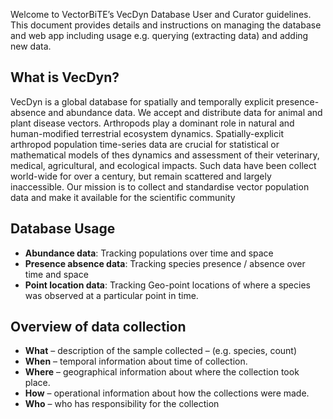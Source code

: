 Welcome to VectorBiTE’s VecDyn Database User and Curator guidelines. This document provides details and instructions on managing the database and web app including usage e.g. querying  (extracting data) and adding new data.

## What is VecDyn?

VecDyn is a global database for spatially and temporally explicit presence-absence and abundance data. We accept and distribute data for animal and plant disease vectors.
Arthropods play a dominant role in natural and human-modified terrestrial ecosystem dynamics. Spatially-explicit arthropod population time-series data are crucial for statistical or mathematical models of thes dynamics and assessment of their veterinary, medical, agricultural, and ecological impacts. Such data have been collect world-wide for over a century, but remain scattered and largely inaccessible. Our mission is to collect and standardise vector population data and make it available for the scientific community

## Database Usage

- **Abundance data**: Tracking populations over time and space
- **Presence absence data**: Tracking species presence / absence over time and space
- **Point location data**: Tracking Geo-point locations of where a species was observed at a particular point in time.

## Overview of data collection

- **What** – description of the sample collected – (e.g. species, count)
- **When** –  temporal information about time of collection.
- **Where** – geographical information about where the collection took place.
- **How** – operational information about how the collections were made.
- **Who**  – who has responsibility for the collection
